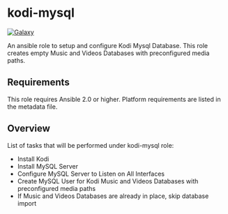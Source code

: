 kodi-mysql
===========

[![Galaxy](http://img.shields.io/badge/galaxy-GR360RY.kodi--mysql-green.svg?style=flat-square)](https://galaxy.ansible.com/GR360RY/kodi-mysql)

An ansible role to setup and configure Kodi Mysql Database. This role creates empty Music and Videos Databases with preconfigured media paths.

Requirements
------------

This role requires Ansible 2.0 or higher. Platform requirements are listed in the metadata file.

Overview
--------

List of tasks that will be performed under kodi-mysql role:

* Install Kodi
* Install MySQL Server
* Configure MySQL Server to Listen on All Interfaces
* Create MySQL User for Kodi Music and Videos Databases with preconfigured media paths
* If Music and Videos Databases are already in place, skip database import